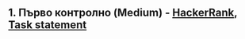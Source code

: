 ## 1. Първо контролно (Medium) - [HackerRank](<https://www.hackerrank.com/contests/sda-hw-1/challenges/the-first-challenge-v53>), [Task statement](<https://github.com/David-Petrov/sda2021-22/tree/main/Homework_01/Първо%20контролно/README.md>)

